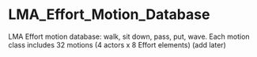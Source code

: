 # LMA_Effort_Motion_Database
LMA Effort motion database: walk, sit down, pass, put, wave. 
Each motion class includes 32 motions (4 actors x 8 Effort elements) 
(add later)
